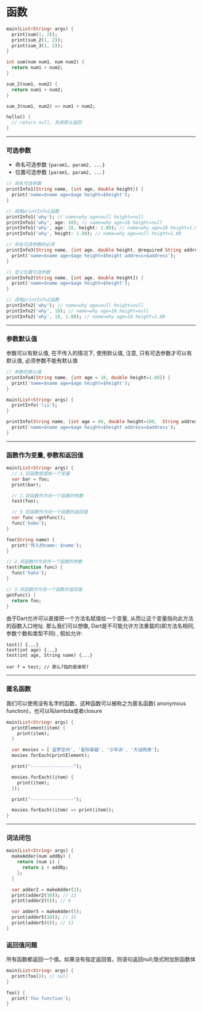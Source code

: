 # 函数

```dart
main(List<String> args) {
  print(sum(1, 2));
  print(sum_2(1, 2));
  print(sum_3(1, 2));
}

int sum(num num1, num num2) {
  return num1 + num2;
}

sum_2(num1, num2) {
  return num1 + num2;
}

sum_3(num1, num2) => num1 + num2;

hello() {
  // return null, 系统默认返回
}
```

------------------------------

### 可选参数  
- 命名可选参数 `{param1, param2, ...}`
- 位置可选参数 `[param1, param2, ...]`

```dart
// 命名可选参数
printInfo1(String name, {int age, double height}) {
  print('name=$name age=$age height=$height');
}

// 调用printInfo1函数
printInfo1('why'); // name=why age=null height=null
printInfo1('why', age: 18); // name=why age=18 height=null
printInfo1('why', age: 18, height: 1.88); // name=why age=18 height=1.88
printInfo1('why', height: 1.88); // name=why age=null height=1.88

// 命名可选参数的必须
printInfo3(String name, {int age, double height, @required String address}) {
  print('name=$name age=$age height=$height address=$address');
}

// 定义位置可选参数
printInfo2(String name, [int age, double height]) {
  print('name=$name age=$age height=$height');
}

// 调用printInfo2函数
printInfo2('why'); // name=why age=null height=null
printInfo2('why', 18); // name=why age=18 height=null
printInfo2('why', 18, 1.88); // name=why age=18 height=1.88
```

------------------------------

### 参数默认值

参数可以有默认值, 在不传入的情况下, 使用默认值, 注意, 只有可选参数才可以有默认值, 必须参数不能有默认值 
```dart
// 参数的默认值
printInfo4(String name, {int age = 18, double height=1.88}) {
  print('name=$name age=$age height=$height');
}
```

```dart
main(List<String> args) {
  printInfo('liu');
}

printInfo(String name, {int age = 40, double height=180,  String address='china'}) {
  print('name=$name age=$age height=$height address=$address');
}
```

------------------------------

### 函数作为变量, 参数和返回值  

```dart
main(List<String> args) {
  // 1.将函数赋值给一个变量
  var bar = foo;
  print(bar);

  // 2.将函数作为另一个函数的参数
  test(foo);

  // 3.将函数作为另一个函数的返回值
  var func =getFunc();
  func('kobe');
}

foo(String name) {
  print('传入的name: $name');
}

// 2.将函数作为另外一个函数的参数
test(Function func) {
  func('haha');
}

// 3.将函数作为另一个函数的返回值
getFunc() {
  return foo;
}
```

由于Dart允许可以直接把一个方法名赋值给一个变量, 从而让这个变量指向此方法的函数入口地址. 那么我们可以想像, Dart是不可能允许方法重载的(即方法名相同, 参数个数和类型不同) , 假如允许: 
```
test() {...}
test(int age) {...}
test(int age, String name) {...}

var f = test; // 那么f指的是谁呢? 
```

------------------------------

### 匿名函数  

我们可以使用没有名字的函数，这种函数可以被称之为匿名函数( anonymous function)，也可以叫lambda或者closure  

```dart
main(List<String> args) {
  printElement(item) {
    print(item);
  }

  var movies = ['盗梦空间', '星际穿越', '少年派', '大话西游'];
  movies.forEach(printElement);

  print("----------------");

  movies.forEach((item) {
    print(item);
  });

  print("----------------");

  movies.forEach((item) => print(item));
}
```

------------------------------

### 词法闭包  

```dart
main(List<String> args) {
  makeAdder(num addBy) {
    return (num i) {
      return i + addBy;
    };
  }

  var adder2 = makeAdder(2);
  print(adder2(10)); // 12
  print(adder2(6)); // 8

  var adder5 = makeAdder(5);
  print(adder5(10)); // 15
  print(adder5(6)); // 11
}
```

### 返回值问题

所有函数都返回一个值。如果没有指定返回值，则语句返回null;隐式附加到函数体 

```dart
main(List<String> args) {
  print(foo()); // null
}

foo() {
  print('foo function');
}
```








